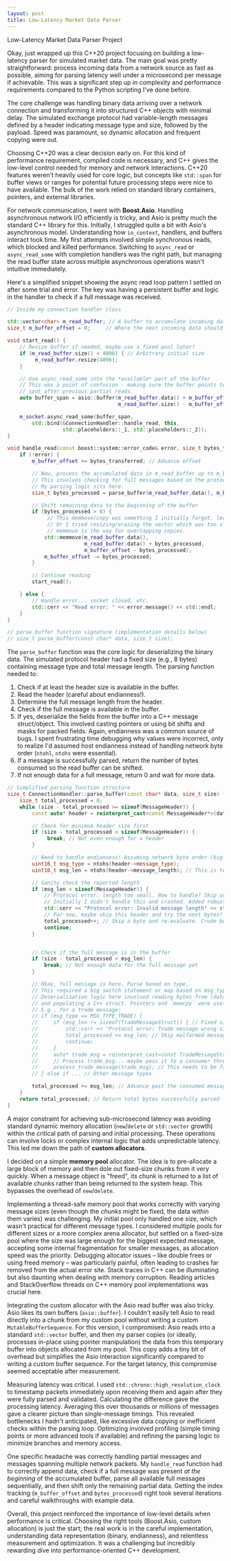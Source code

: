```yaml
---
layout: post
title: Low-Latency Market Data Parser
---
```


Low-Latency Market Data Parser Project

Okay, just wrapped up this C++20 project focusing on building a low-latency parser for simulated market data. The main goal was pretty straightforward: process incoming data from a network source as fast as possible, aiming for parsing latency well under a microsecond per message if achievable. This was a significant step up in complexity and performance requirements compared to the Python scripting I've done before.

The core challenge was handling binary data arriving over a network connection and transforming it into structured C++ objects with minimal delay. The simulated exchange protocol had variable-length messages defined by a header indicating message type and size, followed by the payload. Speed was paramount, so dynamic allocation and frequent copying were out.

Choosing C++20 was a clear decision early on. For this kind of performance requirement, compiled code is necessary, and C++ gives the low-level control needed for memory and network interactions. C++20 features weren't heavily used for core logic, but concepts like `std::span` for buffer views or ranges for potential future processing steps were nice to have available. The bulk of the work relied on standard library containers, pointers, and external libraries.

For network communication, I went with **Boost.Asio**. Handling asynchronous network I/O efficiently is tricky, and Asio is pretty much the standard C++ library for this. Initially, I struggled quite a bit with Asio's asynchronous model. Understanding how `io_context`, handlers, and buffers interact took time. My first attempts involved simple synchronous reads, which blocked and killed performance. Switching to `async_read` or `async_read_some` with completion handlers was the right path, but managing the read buffer state across multiple asynchronous operations wasn't intuitive immediately.

Here's a simplified snippet showing the async read loop pattern I settled on after some trial and error. The key was having a persistent buffer and logic in the handler to check if a full message was received.

```cpp
// Inside my connection handler class

std::vector<char> m_read_buffer; // A buffer to accumulate incoming data
size_t m_buffer_offset = 0;     // Where the next incoming data should be written

void start_read() {
    // Resize buffer if needed, maybe use a fixed pool later?
    if (m_read_buffer.size() < 4096) { // Arbitrary initial size
         m_read_buffer.resize(4096);
    }

    // Use async_read_some into the *available* part of the buffer
    // This was a point of confusion - making sure the buffer points to the correct
    // spot after previous partial reads.
    auto buffer_span = asio::buffer(m_read_buffer.data() + m_buffer_offset,
                                    m_read_buffer.size() - m_buffer_offset);

    m_socket.async_read_some(buffer_span,
        std::bind(&ConnectionHandler::handle_read, this,
                  std::placeholders::_1, std::placeholders::_2));
}

void handle_read(const boost::system::error_code& error, size_t bytes_transferred) {
    if (!error) {
        m_buffer_offset += bytes_transferred; // Advance offset

        // Now, process the accumulated data in m_read_buffer up to m_buffer_offset
        // This involves checking for full messages based on the protocol header.
        // My parsing logic sits here.
        size_t bytes_processed = parse_buffer(m_read_buffer.data(), m_buffer_offset);

        // Shift remaining data to the beginning of the buffer
        if (bytes_processed > 0) {
             // This memmove/copy was something I initially forgot, leading to data loss.
             // Or I tried resizing/erasing the vector which was too slow.
             // memmove is the way for overlapping copies.
            std::memmove(m_read_buffer.data(),
                         m_read_buffer.data() + bytes_processed,
                         m_buffer_offset - bytes_processed);
            m_buffer_offset -= bytes_processed;
        }

        // Continue reading
        start_read();

    } else {
        // Handle error... socket closed, etc.
        std::cerr << "Read error: " << error.message() << std::endl;
    }
}

// parse_buffer function signature (implementation details below)
// size_t parse_buffer(const char* data, size_t size);
```

The `parse_buffer` function was the core logic for deserializing the binary data. The simulated protocol header had a fixed size (e.g., 8 bytes) containing message type and total message length. The parsing function needed to:
1.  Check if at least the header size is available in the buffer.
2.  Read the header (careful about endianness!).
3.  Determine the full message length from the header.
4.  Check if the full message is available in the buffer.
5.  If yes, deserialize the fields from the buffer into a C++ message struct/object. This involved casting pointers or using bit shifts and masks for packed fields. Again, endianness was a common source of bugs. I spent frustrating time debugging why values were incorrect, only to realize I'd assumed host endianness instead of handling network byte order (`ntohl`, `ntohs` were essential).
6.  If a message is successfully parsed, return the number of bytes consumed so the read buffer can be shifted.
7.  If not enough data for a full message, return 0 and wait for more data.

```cpp
// Simplified parsing function structure
size_t ConnectionHandler::parse_buffer(const char* data, size_t size) {
    size_t total_processed = 0;
    while (size - total_processed >= sizeof(MessageHeader)) {
        const auto* header = reinterpret_cast<const MessageHeader*>(data + total_processed);

        // Check for minimum header size first
        if (size - total_processed < sizeof(MessageHeader)) {
             break; // Not even enough for a header
        }

        // Need to handle endianness! Assuming network byte order (big-endian)
        uint16_t msg_type = ntohs(header->message_type);
        uint16_t msg_len = ntohs(header->message_length); // This is total length including header

        // Sanity check the reported length
        if (msg_len < sizeof(MessageHeader)) {
            // Protocol error: length too small. How to handle? Skip or disconnect?
            // Initially I didn't handle this and crashed. Added robust checks later.
            std::cerr << "Protocol error: Invalid message length" << std::endl;
            // For now, maybe skip this header and try the next bytes? Or disconnect.
            total_processed++; // Skip a byte and re-evaluate. Crude but prevents infinite loops.
            continue;
        }


        // Check if the full message is in the buffer
        if (size - total_processed < msg_len) {
            break; // Not enough data for the full message yet
        }

        // Okay, full message is here. Parse based on type.
        // This required a big switch statement or map based on msg_type.
        // Deserialization logic here involved reading bytes from (data + total_processed + sizeof(MessageHeader))
        // and populating a C++ struct. Pointers and `memcpy` were useful here, avoiding stream overhead.
        // E.g., for a trade message:
        // if (msg_type == MSG_TYPE_TRADE) {
        //     if (msg_len != sizeof(TradeMessageStruct)) { // Fixed size message example
        //         std::cerr << "Protocol error: Trade message wrong size" << std::endl;
        //         total_processed += msg_len; // Skip malformed message
        //         continue;
        //     }
        //     auto* trade_msg = reinterpret_cast<const TradeMessageStruct*>(data + total_processed);
        //     // Process trade_msg... maybe pass it to a consumer thread/queue
        //     process_trade_message(trade_msg); // This needs to be fast or offloaded!
        // } else if ... // Other message types

        total_processed += msg_len; // Advance past the consumed message
    }
    return total_processed; // Return total bytes successfully parsed
}
```

A major constraint for achieving sub-microsecond latency was avoiding standard dynamic memory allocation (`new`/`delete` or `std::vector` growth) within the critical path of parsing and initial processing. These operations can involve locks or complex internal logic that adds unpredictable latency. This led me down the path of **custom allocators**.

I decided on a simple **memory pool** allocator. The idea is to pre-allocate a large block of memory and then dole out fixed-size chunks from it very quickly. When a message object is "freed", its chunk is returned to a list of available chunks rather than being returned to the system heap. This bypasses the overhead of `new`/`delete`.

Implementing a thread-safe memory pool that works correctly with varying message sizes (even though the *chunks* might be fixed, the data *within* them varies) was challenging. My initial pool only handled one size, which wasn't practical for different message types. I considered multiple pools for different sizes or a more complex arena allocator, but settled on a fixed-size pool where the size was large enough for the biggest expected message, accepting some internal fragmentation for smaller messages, as allocation speed was the priority. Debugging allocator issues – like double frees or using freed memory – was particularly painful, often leading to crashes far removed from the actual error site. Stack traces in C++ can be illuminating but also daunting when dealing with memory corruption. Reading articles and StackOverflow threads on C++ memory pool implementations was crucial here.

Integrating the custom allocator with the Asio read buffer was also tricky. Asio likes its own buffers (`asio::buffer`). I couldn't easily tell Asio to read directly into a chunk from my custom pool without writing a custom `MutableBufferSequence`. For this version, I compromised: Asio reads into a standard `std::vector` buffer, and then my parser copies (or ideally, processes in-place using pointer manipulation) the data from this temporary buffer into objects allocated from my pool. This copy adds a tiny bit of overhead but simplifies the Asio interaction significantly compared to writing a custom buffer sequence. For the target latency, this compromise seemed acceptable after measurement.

Measuring latency was critical. I used `std::chrono::high_resolution_clock` to timestamp packets immediately upon receiving them and again after they were fully parsed and validated. Calculating the difference gave the processing latency. Averaging this over thousands or millions of messages gave a clearer picture than single-message timings. This revealed bottlenecks I hadn't anticipated, like excessive data copying or inefficient checks within the parsing loop. Optimizing involved profiling (simple timing points or more advanced tools if available) and refining the parsing logic to minimize branches and memory access.

One specific headache was correctly handling partial messages and messages spanning multiple network packets. My `handle_read` function had to correctly append data, check if a full message was present *at the beginning* of the accumulated buffer, parse all available full messages sequentially, and then shift only the remaining partial data. Getting the index tracking (`m_buffer_offset` and `bytes_processed`) right took several iterations and careful walkthroughs with example data.

Overall, this project reinforced the importance of low-level details when performance is critical. Choosing the right tools (Boost.Asio, custom allocation) is just the start; the real work is in the careful implementation, understanding data representation (binary, endianness), and relentless measurement and optimization. It was a challenging but incredibly rewarding dive into performance-oriented C++ development.